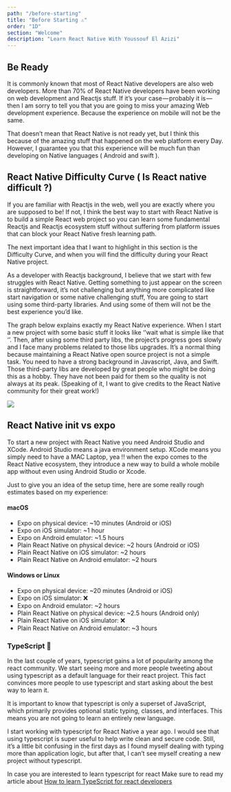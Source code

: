 ```yaml
---
path: "/before-starting"
title: "Before Starting ⚠️"
order: "1D"
section: "Welcome"
description: "Learn React Native With Youssouf El Azizi"
---
```


## Be Ready

It is commonly known that most of React Native developers are also web developers. More than 70% of React Native developers have been working on web development and Reactjs stuff. If it’s your case — probably it is — then I am sorry to tell you that you are going to miss your amazing Web development experience. Because the experience on mobile will not be the same.

That doesn’t mean that React Native is not ready yet, but I think this because of the amazing stuff that happened on the web platform every Day. However, I guarantee you that this experience will be much fun than developing on Native languages ( Android and swift ).

## React Native Difficulty Curve ( Is React native difficult ?)

If you are familiar with Reactjs in the web, well you are exactly where you are supposed to be! If not, I think the best way to start with React Native is to build a simple React web project so you can learn some fundamental Reactjs and Reactjs ecosystem stuff without suffering from platform issues that can block your React Native fresh learning path.

The next important idea that I want to highlight in this section is the Difficulty Curve, and when you will find the difficulty during your React Native project.

As a developer with Reactjs background, I believe that we start with few struggles with React Native. Getting something to just appear on the screen is straightforward, it’s not challenging but anything more complicated like start navigation or some native challenging stuff, You are going to start using some third-party libraries. And using some of them will not be the best experience you’d like.

The graph below explains exactly my React Native experience. When I start a new project with some basic stuff it looks like ‘’wait what is simple like that ‘’. Then, after using some third party libs, the project’s progress goes slowly and I face many problems related to those libs upgrades. It’s a normal thing because maintaining a React Native open source project is not a simple task. You need to have a strong background in Javascript, Java, and Swift. Those third-party libs are developed by great people who might be doing this as a hobby. They have not been paid for them so the quality is not always at its peak. (Speaking of it, I want to give credits to the React Native community for their great work!)

![](./images/react-native-dif.png)

## React Native init vs expo

To start a new project with React Native you need Android Studio and XCode. Android Studio means a java environment setup. XCode means you simply need to have a MAC Laptop, yea !! when the expo comes to the React Native ecosystem, they introduce a new way to build a whole mobile app without even using Android Studio or Xcode.

Just to give you an idea of the setup time, here are some really rough estimates based on my experience:

#### macOS

- Expo on physical device: ~10 minutes (Android or iOS)
- Expo on iOS simulator: ~1 hour
- Expo on Android emulator: ~1.5 hours
- Plain React Native on physical device: ~2 hours (Android or iOS)
- Plain React Native on iOS simulator: ~2 hours
- Plain React Native on Android emulator: ~2 hours

#### Windows or Linux

- Expo on physical device: ~20 minutes (Android or iOS)
- Expo on iOS simulator: ❌
- Expo on Android emulator: ~2 hours
- Plain React Native on physical device: ~2.5 hours (Android only)
- Plain React Native on iOS simulator: ❌
- Plain React Native on Android emulator: ~3 hours

### TypeScript 🤔

In the last couple of years, typescript gains a lot of popularity among the react community. We start seeing more and more people tweeting about using typescript as a default language for their react project. This fact convinces more people to use typescript and start asking about the best way to learn it.

It is important to know that typescript is only a superset of JavaScript, which primarily provides optional static typing, classes, and interfaces. This means you are not going to learn an entirely new language.

I start working with typescript for React Native a year ago. I would see that using typescript is super useful to help write clean and secure code. Still, it’s a little bit confusing in the first days as I found myself dealing with typing more than application logic, but after that, I can’t see myself creating a new project without typescript.

In case you are interested to learn typescript for react Make sure to read my article about [How to learn TypeScript for react developers](https://elazizi.com/how-to-learn-type-script-for-react-developers)
